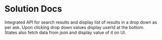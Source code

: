 # Solution Docs

<!-- You can include documentation, additional setup instructions, notes etc. here -->

Integrated API for search results and display list of results in a drop down as per ask.
Upon clicking drop down values display userId at the bottom.
States also fetch data from json and display value of it on UI.

